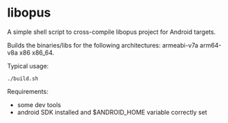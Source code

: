 # libopus

A simple shell script to cross-compile libopus project for Android targets.

Builds the binaries/libs for the following architectures: armeabi-v7a arm64-v8a x86 x86_64.

Typical usage:
```
./build.sh
```
Requirements:
- some dev tools
- android SDK installed and $ANDROID_HOME variable correctly set

